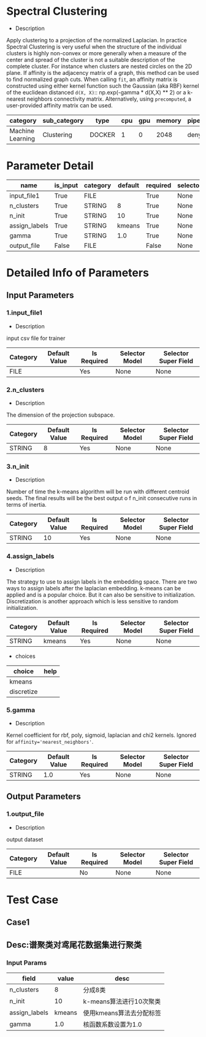 # Spectral Clustering
+ Description

Apply clustering to a projection of the normalized Laplacian. In practice Spectral Clustering is very useful when the structure of the individual clusters is highly non-convex or more generally when a measure of the center and spread of the cluster is not a suitable description of the complete cluster. For instance when clusters are nested circles on the 2D plane. If affinity is the adjacency matrix of a graph, this method can be used to find normalized graph cuts. When calling ``fit``, an affinity matrix is constructed using either kernel function such the Gaussian (aka RBF) kernel of the euclidean distanced ``d(X, X)``:: np.exp(-gamma * d(X,X) ** 2) or a k-nearest neighbors connectivity matrix. Alternatively, using ``precomputed``, a user-provided affinity matrix can be used. 

| category | sub_category | type | cpu | gpu | memory | pipe_status |
| --- | --- | --- | --- | --- | --- | --- |
| Machine Learning | Clustering | DOCKER | 1 | 0 | 2048 | deny |


# Parameter Detail

| name | is_input | category | default | required | selector_model |
| --- | --- | --- | --- | --- | --- |
| input_file1 | True | FILE |  | True | None |
| n_clusters | True | STRING | 8 | True | None |
| n_init | True | STRING | 10 | True | None |
| assign_labels | True | STRING | kmeans | True | None |
| gamma | True | STRING | 1.0 | True | None |
| output_file | False | FILE |  | False | None |


# Detailed Info of Parameters
## Input Parameters
### 1.input_file1
+ Description

input csv file for trainer

| Category | Default Value | Is Required | Selector Model | Selector Super Field |
| --- | --- | --- | --- | --- |
| FILE |  | Yes | None | None |


### 2.n_clusters
+ Description

The dimension of the projection subspace.

| Category | Default Value | Is Required | Selector Model | Selector Super Field |
| --- | --- | --- | --- | --- |
| STRING | 8 | Yes | None | None |


### 3.n_init
+ Description

Number of time the k-means algorithm will be run with different centroid seeds. The final results will be the best output o f n_init consecutive runs in terms of inertia.

| Category | Default Value | Is Required | Selector Model | Selector Super Field |
| --- | --- | --- | --- | --- |
| STRING | 10 | Yes | None | None |


### 4.assign_labels
+ Description

The strategy to use to assign labels in the embedding space. There are two ways to assign labels after the laplacian embedding. k-means can be applied and is a popular choice. But it can also be sensitive to initialization. Discretization is another approach which is less sensitive to random initialization.

| Category | Default Value | Is Required | Selector Model | Selector Super Field |
| --- | --- | --- | --- | --- |
| STRING | kmeans | Yes | None | None |


+ choices


| choice | help |
| --- | --- |
| kmeans |  |
| discretize |  |


### 5.gamma
+ Description

Kernel coefficient for rbf, poly, sigmoid, laplacian and chi2 kernels. Ignored for ``affinity='nearest_neighbors'``.

| Category | Default Value | Is Required | Selector Model | Selector Super Field |
| --- | --- | --- | --- | --- |
| STRING | 1.0 | Yes | None | None |


## Output Parameters
### 1.output_file
+ Description

output dataset

| Category | Default Value | Is Required | Selector Model | Selector Super Field |
| --- | --- | --- | --- | --- |
| FILE |  | No | None | None |



# Test Case
## Case1
## Desc:谱聚类对鸢尾花数据集进行聚类
### Input Params

| field | value | desc |
| --- | --- | --- |
| n_clusters | 8 | 分成8类 |
| n_init | 10 | k-means算法进行10次聚类 |
| assign_labels | kmeans | 使用kmeans算法去分配标签 |
| gamma | 1.0 | 核函数系数设置为1.0 |


